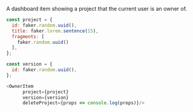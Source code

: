 A dashboard item showing a project that the current user is an owner of.

```js
const project = {
  id: faker.random.uuid(),
  title: faker.lorem.sentence(15),
  fragments: [
    faker.random.uuid()
  ],
};

const version = {
  id: faker.random.uuid(),
};

<OwnerItem
      project={project}
      version={version}
      deleteProject={props => console.log(props)}/>
```
